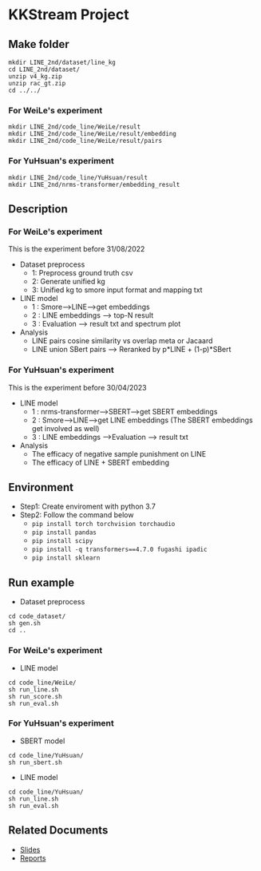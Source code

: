 # KKStream Project 
## Make folder
```
mkdir LINE_2nd/dataset/line_kg
cd LINE_2nd/dataset/
unzip v4_kg.zip
unzip rac_gt.zip
cd ../../
```
### For WeiLe's experiment
```
mkdir LINE_2nd/code_line/WeiLe/result
mkdir LINE_2nd/code_line/WeiLe/result/embedding
mkdir LINE_2nd/code_line/WeiLe/result/pairs
```
### For YuHsuan's experiment
```
mkdir LINE_2nd/code_line/YuHsuan/result
mkdir LINE_2nd/nrms-transformer/embedding_result
```

## Description
### For WeiLe's experiment
This is the experiment before 31/08/2022 <br>
* Dataset preprocess 
    * 1: Preprocess ground truth csv
    * 2: Generate unified kg
    * 3: Unified kg to smore input format and mapping txt
* LINE model
    * 1 : Smore-->LINE-->get embeddings
    * 2 : LINE embeddings --> top-N result
    * 3 : Evaluation --> result txt and spectrum plot
* Analysis
    * LINE pairs cosine similarity vs overlap meta or Jacaard
    * LINE union SBert pairs --> Reranked by p*LINE + (1-p)*SBert
### For YuHsuan's experiment
This is the experiment before 30/04/2023 <br>
* LINE model
    * 1 : nrms-transformer-->SBERT-->get SBERT embeddings
    * 2 : Smore-->LINE-->get LINE embeddings (The SBERT embeddings get involved as well)
    * 3 : LINE embeddings -->Evaluation --> result txt
* Analysis
    * The efficacy of negative sample punishment on LINE
    * The efficacy of LINE + SBERT embedding

## Environment
- Step1: Create enviroment with python 3.7
- Step2: Follow the command below 
  - ```pip install torch torchvision torchaudio```
  - ```pip install pandas```
  - ```pip install scipy``` 
  - ```pip install -q transformers==4.7.0 fugashi ipadic```
  - ```pip install sklearn```

## Run example
* Dataset preprocess 
```
cd code_dataset/
sh gen.sh
cd ..
```
### For WeiLe's experiment
* LINE model
```
cd code_line/WeiLe/
sh run_line.sh
sh run_score.sh
sh run_eval.sh
```
### For YuHsuan's experiment
* SBERT model
```
cd code_line/YuHsuan/
sh run_sbert.sh
```
* LINE model
```
cd code_line/YuHsuan/
sh run_line.sh
sh run_eval.sh
```
## Related Documents
* [Slides](https://docs.google.com/presentation/d/1mTO7j8HHy_jf_p1z_BM-y7oEZr6LzpHAJPpv-8MDxFk/edit#slide=id.g218960f85af_1_0)
* [Reports](https://drive.google.com/drive/folders/12v1dc1SHTzzUwGoPuqBF3zFD53B83dOH)

